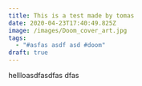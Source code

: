 ```yaml
---
title: This is a test made by tomas
date: 2020-04-23T17:40:49.825Z
image: /images/Doom_cover_art.jpg
tags:
  - "#asfas asdf asd #doom"
draft: true
---
```

hellloasdfasdfas dfas
